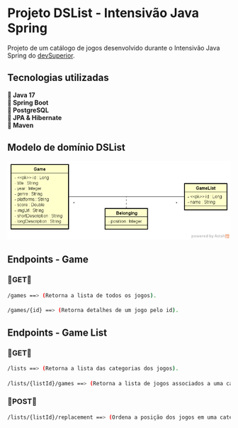# Projeto DSList - Intensivão Java Spring
 
<p>Projeto de um catálogo de jogos desenvolvido durante o Intensivão Java Spring do <a href="https://www.youtube.com/@DevSuperior">devSuperior</a>.</p>

<h2> Tecnologias utilizadas </h2>
<p>
  🔹<strong> Java 17 </strong> <br>
  🔹<strong> Spring Boot </strong> <br>
  🔹<strong> PostgreSQL </strong> <br>
  🔹<strong> JPA & Hibernate </strong> <br>
  🔹<strong> Maven </strong><br>
</p>

## Modelo de domínio DSList

![Modelo de domínio DSList](https://raw.githubusercontent.com/devsuperior/java-spring-dslist/main/resources/dslist-model.png)

<h2> Endpoints - Game </h2>

<h3>🔹GET🔹</h3>

```bash
/games ==> (Retorna a lista de todos os jogos).

/games/{id} ==> (Retorna detalhes de um jogo pelo id).

```
<h2> Endpoints - Game List </h2>

<h3>🔹GET🔹</h3>

```bash
/lists ==> (Retorna a lista das categorias dos jogos).

/lists/{listId}/games ==> (Retorna a lista de jogos associados a uma categoria pelo id).

```
<h3>🔹POST🔹</h3>

```bash
/lists/{listId}/replacement ==> (Ordena a posição dos jogos em uma categoria).

```
